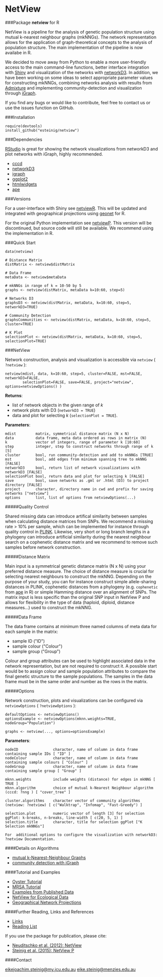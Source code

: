 # NetView

###Package **netview** for R

NetView is a pipeline for the analysis of genetic population structure using mutual k-nearest neighbour graphs (mkNNGs). The network representation allows for the application of graph-theoretical concepts to the analysis of population structure. The main implementation of the pipeline is now availabe in R. 

We decided to move away from Python to enable a more user-friendly access to the main command-line functions, better interface integration with [Shiny](http://shiny.rstudio.com/) and visualization of the networks with [networkD3](https://christophergandrud.github.io/networkD3/). In addition, we have been working on some ideas to select appropriate parameter values for constructing mkNNGs, combining networks analysis with results from [Admixture]() and implementing community-detection and visualization through [iGraph]().

If you find any bugs or would like to contribute, feel free to contact us or use the issues function on GitHub. 

###Installation

```
require(devtools)
install_github("esteinig/netview")
```

###Dependencies

[RStudio]() is great for showing the network visualizations from networkD3 and plot networks with iGraph, highly recommended.

* [cccd]()
* [networkD3]()
* [igraph]()
* [ggplot2]()
* [htmlwidgets]()
* [ape]()

###Versions

For a user-interface with Shiny see [netviewR](https://github.com/esteinig/netviewR). This will be updated and integrated with geographical projections using [geonet]() for R.

For the original Python implementation see [netviewP](https://github.com/esteinig/netviewP). This version will be discontinued, but source code will still be available. We recommend using the implementation in R.

###Quick Start

```
data(netview)

# Distance Matrix
distMatrix <- netview$distMatrix

# Data Frame
metaData <- netview$metaData

# mkNNGs in range of k = 10-50 by 5
graphs <- netview(distMatrix, metaData k=10:60, step=5)

# Networks D3
graphsD3 <- netview(distMatrix, metaData, k=10:60, step=5, networkD3=TRUE)

# Community Detection
graphsCommunities <- netview(distMatrix, metaData, k=10:60, step=5, cluster=TRUE)

# K Plot
selectionPlot <- netview(distMatrix, metaData, k=10:60, step=5, selectionPlot=TRUE)
```

###NetView

Network construction, analysis and visualization is accessible via `netview` ( `?netview` ):

```
netview(mdist, data, k=10:60, step=5, cluster=FALSE, mst=FALSE, networkD3=FALSE,
        selectionPlot=FALSE, save=FALSE, project="netview", options=netviewOptions() )
```

**Returns**:

* list of network objects in the given range of *k*
* network plots with D3 (`networkD3 = TRUE`)
* data and plot for selecting *k* (`selectionPlot = TRUE`).

**Parameters**:

```
mdist         matrix, symmetrical distance matrix (N x N)
data          data frame, meta data ordered as rows in matrix (N)
k             vector of integers, range of parameter k [10:60]
step          integer, step to construct networks through range of k [5]
cluster       bool, run community-detection and add to mkNNGs [TRUE]
mst           bool, add edges from minimum spanning tree to mkNNG [FALSE]
networkD3     bool, return list of network visualizations with networkD3 [FALSE]
selectionPlot bool, return data and plot for selecting k [FALSE]
save          bool, save networks as .gml or .html (D3) to project directory [FALSE]
project       character, directory name in cwd and prefix for saving networks ["netview"]
options       list, list of options from netviewOptions(...)

```

#####Quality Control

Shared missing data can introduce artifical similarity between samples when calculating distance matrices from SNPs. We recommend a missing rate > 10% per sample, which can be implemented for instance through quality control in [PLINK](). Likewise, very short or long branch lengths in a phylogeny can introduce artificial similarity during the nearest neighbour search on a cophenetic distance matrix and we recommend to remove such samples before network construction.

#####Distance Matrix

Main input is a symmetrical genetic distance matrix (N x N) using your preferred distance measure. The choice of distance measure is crucial for selecting nearest neighbours to construct the mkNNG. Depending on the purpose of your study, you can for instance construct simple allele-sharing distances in PLINK, cophenetic distances from a phylogeny (e.g. `cophenetic` from [ape]() in R) or simple Hamming distance over an alignment of SNPs. The matrix input is less specific than the original SNP input in NetView P and allows for flexibility in the type of data (haploid, diploid, distance measures...) used to construct the mkNNG.

#####Data Frame

The data frame contains at minimum three named columns of meta data for each sample in the matrix: 

* sample ID ("ID")
* sample colour ("Colour")
* sample group ("Group")

Colour and group attributes can be used to highlight associated data in the network representation, but are not required to construct it. A possible start would be to assign colour and sample population attributes to compare the final genetic structure to the sample populations. The samples in the data frame must be in the same order and number as the rows in the matrix.

#####Options

Network construction, plots and visualizations can be configured via `netviewOptions` ( `?netviewOptions` ):

```
defaultOptions <- netviewOptions()
optionsExample <- netviewOptions(mknn.weights=TRUE, nodeGroup="Population")

graphs <- netview(..., options=optionsExample)
```

**Parameters**:

```
nodeID                character, name of column in data frame containing sample IDs [ "ID" ]
nodeColour            character, name of column in data frame containing sample colours [ "Colour" ]
nodeGroup             character, name of column in data frame containing sample group [ "Group" ]

mknn.weights          include weights (distance) for edges in mkNNG [ TRUE ]
mknn.algorithm        choice of mutual k-Nearest Neighbour algorithm (cccd: ?nng ) [ "cover_tree" ]

cluster.algorithms    character vector of community algorithms (netview: ?netview) [ c("Walktrap", "Infomap", "Fast-Greedy") ]

selection.plot        numeric vector of length [3] for selection ggPlot: k-breaks, n-breaks, line-width [ c(20, 5, 1) ]
selection.title       character, title for selection ggPlot ["K Selection mkNNGs"]

For  additional options to configure the visualization with networkD3: ?netview Documentation.
```

####Details on Algorithms

* [mutual k-Nearest-Neighbour Graphs]()
* [community detection with iGraph]()

####Tutorial and Examples

* [Oyster Tutorial]()
* [MRSA Tutorial]()
* [Examples from Published Data]()
* [NetView for Ecological Data]()
* [Geographical Network Projections]()

####Further Reading, Links and References

* [Links]()
* [Reading List]()

If you use the package for publication, please cite:

* [Neuditschko et al. (2012): NetView]()
* [Steinig et al. (2015): NetView P]()

####Contact

eikejoachim.steinig@my.jcu.edu.au
eike.steinig@menzies.edu.au
